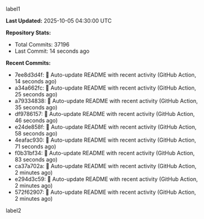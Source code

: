
label1 
<!-- ACTIVITY_START -->
**Last Updated:** 2025-10-05 04:30:00 UTC

**Repository Stats:**
- Total Commits: 37196
- Last Commit: 14 seconds ago

**Recent Commits:**
- 7ee8d3d4f: 🤖 Auto-update README with recent activity (GitHub Action, 14 seconds ago)
- a34a662fc: 🤖 Auto-update README with recent activity (GitHub Action, 25 seconds ago)
- a79334838: 🤖 Auto-update README with recent activity (GitHub Action, 35 seconds ago)
- df9786157: 🤖 Auto-update README with recent activity (GitHub Action, 46 seconds ago)
- e24de858f: 🤖 Auto-update README with recent activity (GitHub Action, 58 seconds ago)
- 4eafac930: 🤖 Auto-update README with recent activity (GitHub Action, 71 seconds ago)
- f0b31bf34: 🤖 Auto-update README with recent activity (GitHub Action, 83 seconds ago)
- ca37a702a: 🤖 Auto-update README with recent activity (GitHub Action, 2 minutes ago)
- e294d3c59: 🤖 Auto-update README with recent activity (GitHub Action, 2 minutes ago)
- 572f62907: 🤖 Auto-update README with recent activity (GitHub Action, 2 minutes ago)
<!-- ACTIVITY_END -->

label2
